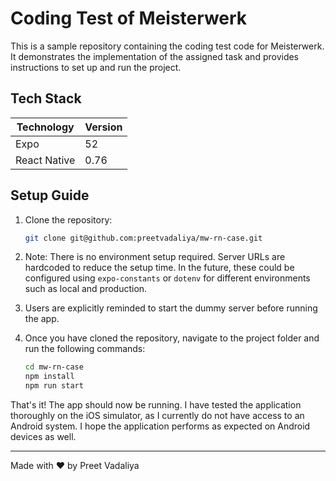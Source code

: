 # Coding Test of Meisterwerk

This is a sample repository containing the coding test code for Meisterwerk. It demonstrates the implementation of the assigned task and provides instructions to set up and run the project.

## Tech Stack

| Technology       | Version |
|-------------------|---------|
| Expo             | 52      |
| React Native     | 0.76    |

## Setup Guide

1. Clone the repository:
   ```bash
   git clone git@github.com:preetvadaliya/mw-rn-case.git
   ```

2. Note: There is no environment setup required. Server URLs are hardcoded to reduce the setup time. In the future, these could be configured using `expo-constants` or `dotenv` for different environments such as local and production.

3. Users are explicitly reminded to start the dummy server before running the app.

4. Once you have cloned the repository, navigate to the project folder and run the following commands:
   ```bash
   cd mw-rn-case
   npm install
   npm run start
   ```

That's it! The app should now be running. I have tested the application thoroughly on the iOS simulator, as I currently do not have access to an Android system. I hope the application performs as expected on Android devices as well.


---

Made with ❤️ by Preet Vadaliya
